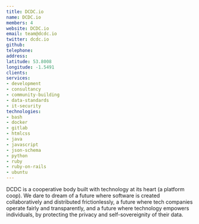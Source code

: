 ```yaml
---
title: DCDC.io
name: DCDC.io
members: 4
website: DCDC.io
email: team@dcdc.io
twitter: dcdc.io
github: 
telephone: 
address: 
latitude: 53.8008
longitude: -1.5491
clients:
services:
- development
- consultancy
- community-building
- data-standards
- it-security
technologies:
- bash
- docker
- gitlab
- htmlcss
- java
- javascript
- json-schema
- python
- ruby
- ruby-on-rails
- ubuntu
---
```


DCDC is a cooperative body built with technology at its heart (a platform coop). We dare to dream of a future where software is created collaboratively and distributed frictionlessly, a future where tech companies operate fairly and transparently, and a future where technology empowers individuals, by protecting the privacy and self-sovereignity of their data.
